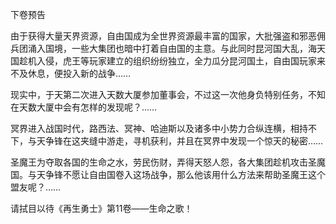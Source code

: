 下卷预告


由于获得大量天界资源，自由国成为全世界资源最丰富的国家，大批强盗和邪恶佣兵团涌入国境，一些大集团也暗中打着自由国的主意。与此同时昆河国大乱，海天国趁机入侵，虎王等玩家建立的组织纷纷独立，全力瓜分昆河国土，自由国玩家来不及休息，便投入新的战争……

现实中，于天第二次进入天数大厦参加董事会，不过这一次他身负特别任务，不知在天数大厦中会有怎样的发现呢？……

冥界进入战国时代，路西法、冥神、哈迪斯以及诸多中小势力合纵连横，相持不下，与天争锋在这夹缝中游走，寻机获利，并且在冥界中发现一个惊天的秘密……

圣魔王为夺取各国的生命之水，劳民伤财，弄得天怒人怨，各大集团趁机攻击圣魔国。与天争锋不愿让自由国卷入这场战争，那么他该用什么方法来帮助圣魔王这个盟友呢？……

请拭目以待《再生勇士》第11卷——生命之歌！





